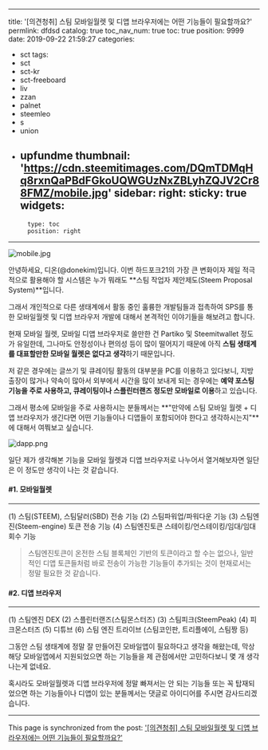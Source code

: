 
---
title: '[의견청취] 스팀 모바일월렛 및 디앱 브라우저에는 어떤 기능들이 필요할까요?'
permlink: dfdsd
catalog: true
toc_nav_num: true
toc: true
position: 9999
date: 2019-09-22 21:59:27
categories:
- sct
tags:
- sct
- sct-kr
- sct-freeboard
- liv
- zzan
- palnet
- steemleo
- s
- union
- upfundme
thumbnail: 'https://cdn.steemitimages.com/DQmTDMqHq8rxnQaPBdFGkoUQWGUzNxZBLyhZQJV2Cr88FMZ/mobile.jpg'
sidebar:
    right:
        sticky: true
widgets:
    -
        type: toc
        position: right
---


![mobile.jpg](https://cdn.steemitimages.com/DQmTDMqHq8rxnQaPBdFGkoUQWGUzNxZBLyhZQJV2Cr88FMZ/mobile.jpg)

안녕하세요, 디온(@donekim)입니다. 이번 하드포크21의 가장 큰 변화이자 제일 적극적으로 활용해야 할 시스템은 누가 뭐래도 **스팀 작업자 제안제도(Steem Proposal System)**입니다. 

그래서 개인적으로 다른 생태계에서 활동 중인 훌륭한 개발팀들과 접촉하여 SPS를 통한 모바일월렛 및 디앱 브라우저 개발에 대해서 본격적인 이야기들을 해보려고 합니다.

현재 모바일 월렛, 모바일 디앱 브라우저로 쓸만한 건 Partiko 및 Steemitwallet 정도가 유일한데, 그나마도 안정성이나 편의성 등이 많이 떨어지기 때문에 아직 **스팀 생태계를 대표할만한 모바일 월렛은 없다고 생각**하기 때문입니다. 

저 같은 경우에는 글쓰기 및 큐레이팅 활동의 대부분을 PC를 이용하고 있다보니, 지방 출장이 많거나 약속이 많아서 외부에서 시간을 많이 보내게 되는 경우에는 **예약 포스팅 기능을 주로 사용하고, 큐레이팅이나 스플린터랜즈 정도만 모바일로 이용**하고 있습니다. 

그래서 평소에 모바일을 주로 사용하시는 분들께서는 **"만약에 스팀 모바일 월렛 + 디앱 브라우저가 생긴다면 어떤 기능들이나 디앱들이 포함되어야 한다고 생각하시는지"**에 대해서 여쭤보고 싶습니다.

![dapp.png](https://cdn.steemitimages.com/DQmThV7VcfU8q97QQ2NXhoVDn3ZMkpqcGWaM5NJB4QaQ8Yz/dapp.png)

일단 제가 생각해본 기능을 모바일 월렛과 디앱 브라우저로 나누어서 열거해보자면 일단은 이 정도만 생각이 나는 것 같습니다.

#### #1. 모바일월렛
---

(1) 스팀(STEEM), 스팀달러(SBD) 전송 기능
(2) 스팀파워업/파워다운 기능
(3) 스팀엔진(Steem-engine) 토큰 전송 기능
(4) 스팀엔진토큰 스테이킹/언스테이킹/임대/임대회수 기능

> 스팀엔진토큰이 온전한 스팀 블록체인 기반의 토큰이라고 할 수는 없으나, 일반적인 디앱 토큰들처럼 바로 전송이 가능한 기능들이 추가되는 것이 현재로서는 정말 필요한 것 같습니다.

#### #2. 디앱 브라우저
---

(1) 스팀엔진 DEX
(2) 스플린터랜즈(스팀몬스터즈)
(3) 스팀피크(SteemPeak)
(4) 피크몬스터즈
(5) 디튜브
(6) 스팀 엔진 트라이브 (스팀코인판, 트리플에이, 스팀짱 등)


그동안 스팀 생태계에 정말 잘 만들어진 모바일앱이 필요하다고 생각을 해왔는데, 막상 해당 모바일앱에서 지원되었으면 하는 기능들을 제 관점에서만 고민하다보니 몇 개 생각나는게 없네요.

혹시라도 모바일월렛과 디앱 브라우저에 정말 빠져서는 안 되는 기능들 또는 꼭 탑재되었으면 하는 기능들이나 디앱이 있는 분들께서는 댓글로 아이디어를 주시면 감사드리겠습니다.

- - -

This page is synchronized from the post: ['[의견청취] 스팀 모바일월렛 및 디앱 브라우저에는 어떤 기능들이 필요할까요?'](https://steemit.com/@donekim/dfdsd)
